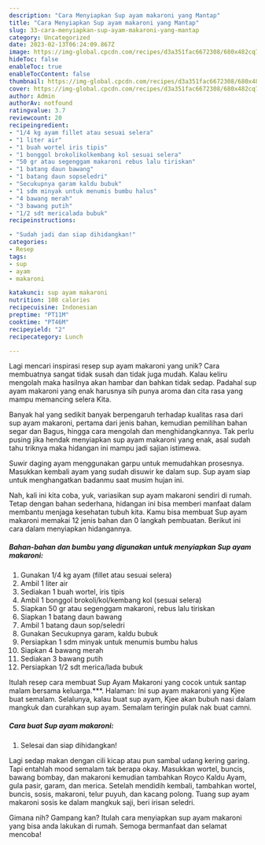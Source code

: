 ```yaml
---
description: "Cara Menyiapkan Sup ayam makaroni yang Mantap"
title: "Cara Menyiapkan Sup ayam makaroni yang Mantap"
slug: 33-cara-menyiapkan-sup-ayam-makaroni-yang-mantap
category: Uncategorized
date: 2023-02-13T06:24:09.867Z
image: https://img-global.cpcdn.com/recipes/d3a351fac6672308/680x482cq70/sup-ayam-makaroni-foto-resep-utama.jpg
hideToc: false
enableToc: true
enableTocContent: false
thumbnail: https://img-global.cpcdn.com/recipes/d3a351fac6672308/680x482cq70/sup-ayam-makaroni-foto-resep-utama.jpg
cover: https://img-global.cpcdn.com/recipes/d3a351fac6672308/680x482cq70/sup-ayam-makaroni-foto-resep-utama.jpg
author: Admin
authorAv: notfound
ratingvalue: 3.7
reviewcount: 20
recipeingredient:
- "1/4 kg ayam fillet atau sesuai selera"
- "1 liter air"
- "1 buah wortel iris tipis"
- "1 bonggol brokolikolkembang kol sesuai selera"
- "50 gr atau segenggam makaroni rebus lalu tiriskan"
- "1 batang daun bawang"
- "1 batang daun sopseledri"
- "Secukupnya garam kaldu bubuk"
- "1 sdm minyak untuk menumis bumbu halus"
- "4 bawang merah"
- "3 bawang putih"
- "1/2 sdt mericalada bubuk"
recipeinstructions:

- "Sudah jadi dan siap dihidangkan!"
categories:
- Resep
tags:
- sup
- ayam
- makaroni

katakunci: sup ayam makaroni 
nutrition: 108 calories
recipecuisine: Indonesian
preptime: "PT11M"
cooktime: "PT46M"
recipeyield: "2"
recipecategory: Lunch

---
```





Lagi mencari inspirasi resep sup ayam makaroni yang unik? Cara membuatnya sangat tidak susah dan tidak juga mudah. Kalau keliru mengolah maka hasilnya akan hambar dan bahkan tidak sedap. Padahal sup ayam makaroni yang enak harusnya sih punya aroma dan cita rasa yang mampu memancing selera Kita.





Banyak hal yang sedikit banyak berpengaruh terhadap kualitas rasa dari sup ayam makaroni, pertama dari jenis bahan, kemudian pemilihan bahan segar dan Bagus, hingga cara mengolah dan menghidangkannya. Tak perlu pusing jika hendak menyiapkan sup ayam makaroni yang enak,      asal sudah tahu triknya maka hidangan ini mampu jadi sajian istimewa.














Suwir daging ayam menggunakan garpu untuk memudahkan prosesnya. Masukkan kembali ayam yang sudah disuwir ke dalam sup. Sup ayam siap untuk menghangatkan badanmu saat musim hujan ini.






Nah, kali ini kita coba, yuk, variasikan sup ayam makaroni sendiri di rumah. Tetap dengan bahan sederhana, hidangan ini bisa memberi manfaat dalam membantu menjaga kesehatan tubuh kita. Kamu bisa membuat Sup ayam makaroni memakai 12 jenis bahan dan 0 langkah pembuatan. Berikut ini cara dalam menyiapkan hidangannya.

<!--inarticleads1-->

##### Bahan-bahan dan bumbu yang digunakan untuk menyiapkan Sup ayam makaroni:

1. Gunakan 1/4 kg ayam (fillet atau sesuai selera)
1. Ambil 1 liter air
1. Sediakan 1 buah wortel, iris tipis
1. Ambil 1 bonggol brokoli/kol/kembang kol (sesuai selera)
1. Siapkan 50 gr atau segenggam makaroni, rebus lalu tiriskan
1. Siapkan 1 batang daun bawang
1. Ambil 1 batang daun sop/seledri
1. Gunakan Secukupnya garam, kaldu bubuk
1. Persiapkan 1 sdm minyak untuk menumis bumbu halus
1. Siapkan 4 bawang merah
1. Sediakan 3 bawang putih
1. Persiapkan 1/2 sdt merica/lada bubuk


Itulah resep cara membuat Sup Ayam Makaroni yang cocok untuk santap malam bersama keluarga.***. Halaman: Ini sup ayam makaroni yang Kjee buat semalam. Selalunya, kalau buat sup ayam, Kjee akan bubuh nasi dalam mangkuk dan curahkan sup ayam. Semalam teringin pulak nak buat camni. 

<!--inarticleads2-->

##### Cara buat Sup ayam makaroni:


1. Selesai dan siap dihidangkan!

Lagi sedap makan dengan cili kicap atau pun sambal udang kering garing. Tapi entahlah mood semalam tak berapa okay. Masukkan wortel, buncis, bawang bombay, dan makaroni kemudian tambahkan Royco Kaldu Ayam, gula pasir, garam, dan merica. Setelah mendidih kembali, tambahkan wortel, buncis, sosis, makaroni, telur puyuh, dan kacang polong. Tuang sup ayam makaroni sosis ke dalam mangkuk saji, beri irisan seledri. 

Gimana nih? Gampang kan? Itulah cara menyiapkan sup ayam makaroni yang bisa anda lakukan di rumah. Semoga bermanfaat dan selamat mencoba!
